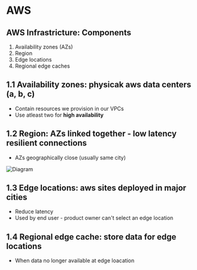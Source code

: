 # AWS

## AWS Infrastricture: Components
1. Availability zones (AZs)
2. Region
3. Edge locations
4. Regional edge caches

## 1.1 Availability zones: physicak aws data centers (a, b, c)
* Contain resources we provision in our VPCs
* Use atleast two for **high availability**
## 1.2 Region: AZs linked together - low latency resilient connections
* AZs geographically close (usually same city)

![Diagram](https://github.com/Assad-Zahieer/BobsProject/blob/master/aws-infrastructure.jpg)

## 1.3 Edge locations: aws sites deployed in major cities
* Reduce latency
* Used by end user - product owner can't select an edge location

## 1.4 Regional edge cache: store data for edge locations
* When data no longer available at edge loacation
